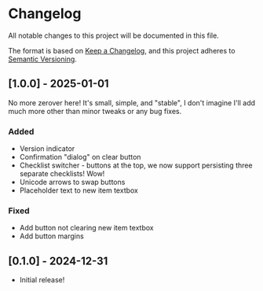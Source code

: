 # Changelog
All notable changes to this project will be documented in this file.

The format is based on [Keep a Changelog](https://keepachangelog.com/en/1.0.0/),
and this project adheres to [Semantic Versioning](https://semver.org/spec/v2.0.0.html).

## [1.0.0] - 2025-01-01

No more zerover here! It's small, simple, and "stable", I don't imagine I'll add
much more other than minor tweaks or any bug fixes.

### Added
* Version indicator
* Confirmation "dialog" on clear button
* Checklist switcher - buttons at the top, we now support persisting three
  separate checklists! Wow!
* Unicode arrows to swap buttons
* Placeholder text to new item textbox

### Fixed
* Add button not clearing new item textbox
* Add button margins

## [0.1.0] - 2024-12-31

* Initial release!
